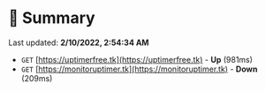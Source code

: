 # 📖 Summary
Last updated: **2/10/2022, 2:54:34 AM**

- `GET` [https://uptimerfree.tk](https://uptimerfree.tk) - **Up** (981ms)
- `GET` [https://monitoruptimer.tk](https://monitoruptimer.tk) - **Down** (209ms)
